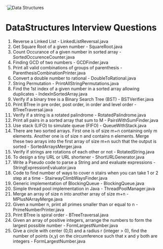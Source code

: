 `![Data Structures](https://3.bp.blogspot.com/-aQNOpvozWPY/VxDwH9I7rkI/AAAAAAAALBw/HV8HnUoejgoeg1GeVbF9lsbXpIKF6Q7mwCLcB/s1600/data-structures.png)

# DataStructures Interview Questions



1. Reverse a Linked List - LinkedListReversal.java
2. Get Square Root of a given number - SquareRoot.java
3. Count Occurance of a given number in sorted array - SortedOccurenceCounter.java
4. Finding GCD of two numbers - GCDFinder.java
5. Print all valid combinations of groups of parenthesis - ParenthesisCombinationPrinter.java
6. Convert a double number to rational - DoubleToRational.java
7. String Permutation - PrintAllStringPermutations.java
8. Find the 1st index of a given number in a sorted array allowing duplicates - IndexInSortedArray.java
9. Verify if a binary tree is a Binary Search Tree (BST) - BSTVerifier.java
10. Print BTree in pre order, post order, in order and level order - BTreeTraversal.java
11. Verify if a string is a rotated palindrome - RotatedPalindrome.java
12. Print all pairs in a sorted array that sum to M - PairsWithSumFinder.java
13. Use stack (LIFO) to simulate queue (FIFO) - QueueWithStack.java
14. There are two sorted arrays. First one is of size m+n containing only m elements. Another one is of size n and contains n elements. Merge these two arrays into the first array of size m+n such that the output is sorted - SortedArraysMerger.java
15. Verify if strings are rotations of each other or not - RotatedString.java
16. To design a tiny URL or URL shortener - ShortURLGenerator.java
17. Write a Pseudo code to parse a String and and evaluate expressions  - StringExpressionEvaluator.java
18. Code to find number of ways to cover n stairs when you can take 1 or 2 step at a time - StairwayClimbWaysFinder.java
19. Generic implementation of BlockingQueue - BlockingQueue.java
20. Simple thread pool implementation in Java - ThreadPoolManager.java
21. Merge an array of size n into another array of size m+n - MPlusNArrayMerge.java
22. Given a number n, print all primes smaller than or equal to n - PrimeNumberPrinter.java
23. Print BTree is spiral order - BTreeTraversal.java
24. Given an array of positive integers, arrange the numbers to form the largest possible number - FormLargestNumber.java
25. Give a circle with center (0,0) and a radius r (integer > 0), find the number of points (x,y) on the circumference such that x and y both are integers - FormLargestNumber.java
